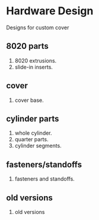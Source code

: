 # Hardware Design

Designs for custom cover

## 8020 parts
1. 8020 extrusions.
2. slide-in inserts.

## cover
1. cover base.

## cylinder parts
1. whole cylinder.
2. quarter parts.
3. cylinder segments.

## fasteners/standoffs
1. fasteners and standoffs.

## old versions
1. old versions

